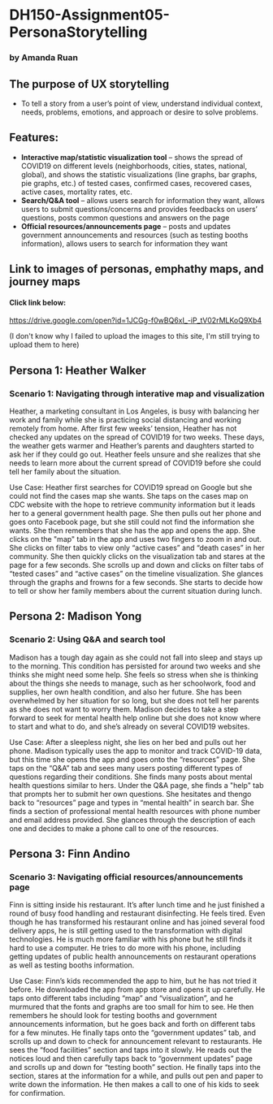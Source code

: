 # DH150-Assignment05-PersonaStorytelling
### by Amanda Ruan

## The purpose of UX storytelling 
- To tell a story from a user’s point of view, understand individual context, needs, problems, emotions, and approach or desire to solve problems.

## Features:
-	__Interactive map/statistic visualization tool__ – shows the spread of COVID19 on different levels (neighborhoods, cities, states, national, global), and shows the statistic visualizations (line graphs, bar graphs, pie graphs, etc.) of tested cases, confirmed cases, recovered cases, active cases, mortality rates, etc.
-	__Search/Q&A tool__ – allows users search for information they want, allows users to submit questions/concerns and provides feedbacks on users’ questions, posts common questions and answers on the page
-	__Official resources/announcements page__ – posts and updates government announcements and resources (such as testing booths information), allows users to search for information they want

## Link to images of personas, emphathy maps, and journey maps

#### Click link below:
https://drive.google.com/open?id=1JCGg-f0wBQ6xI_-iP_tV02rMLKoQ9Xb4

(I don't know why I failed to upload the images to this site, I'm still trying to upload them to here)

## Persona 1: Heather Walker

### Scenario 1: Navigating through interative map and visualization
Heather, a marketing consultant in Los Angeles, is busy with balancing her work and family while she is practicing social distancing and working remotely from home. After first few weeks’ tension, Heather has not checked any updates on the spread of COVID19 for two weeks. These days, the weather gets warmer and Heather’s parents and daughters started to ask her if they could go out. Heather feels unsure and she realizes that she needs to learn more about the current spread of COVID19 before she could tell her family about the situation. 

Use Case: Heather first searches for COVID19 spread on Google but she could not find the cases map she wants. She taps on the cases map on CDC website with the hope to retrieve community information but it leads her to a general government health page. She then pulls out her phone and goes onto Facebook page, but she still could not find the information she wants. She then remembers that she has the app and opens the app. She clicks on the "map" tab in the app and uses two fingers to zoom in and out. She clicks on filter tabs to view only “active cases” and “death cases” in her community. She then quickly clicks on the visualization tab and stares at the page for a few seconds. She scrolls up and down and clicks on filter tabs of “tested cases” and “active cases” on the timeline visualization. She glances through the graphs and frowns for a few seconds. She starts to decide how to tell or show her family members about the current situation during lunch. 

## Persona 2: Madison Yong

### Scenario 2: Using Q&A and search tool
Madison has a tough day again as she could not fall into sleep and stays up to the morning. This condition has persisted for around two weeks and she thinks she might need some help. She feels so stress when she is thinking about the things she needs to manage, such as her schoolwork, food and supplies, her own health condition, and also her future. She has been overwhelmed by her situation for so long, but she does not tell her parents as she does not want to worry them. Madison decides to take a step forward to seek for mental health help online but she does not know where to start and what to do, and she’s already on several COVID19 websites.

Use Case: After a sleepless night, she lies on her bed and pulls out her phone. Madison typically uses the app to monitor and track COVID-19 data, but this time she opens the app and goes onto the “resources” page. She taps on the “Q&A” tab and sees many users posting different types of questions regarding their conditions. She finds many posts about mental health questions similar to hers. Under the Q&A page, she finds a "help" tab that prompts her to submit her own questions. She hesitates and thengo back to “resources” page and types in “mental health” in search bar. She finds a section of professional mental health resources with phone number and email address provided. She glances through the description of each one and decides to make a phone call to one of the resources.
	


## Persona 3: Finn Andino

### Scenario 3: Navigating official resources/announcements page
Finn is sitting inside his restaurant. It’s after lunch time and he just finished a round of busy food handling and restaurant disinfecting. He feels tired. Even though he has transformed his restaurant online and has joined several food delivery apps, he is still getting used to the transformation with digital technologies. He is much more familiar with his phone but he still finds it hard to use a computer. He tries to do more with his phone, including getting updates of public health announcements on restaurant operations as well as testing booths information. 

Use Case: Finn’s kids recommended the app to him, but he has not tried it before. He downloaded the app from app store and opens it up carefully. He taps onto different tabs including “map” and “visualization”, and he murmured that the fonts and graphs are too small for him to see. He then remembers he should look for testing booths and government announcements information, but he goes back and forth on different tabs for a few minutes. He finally taps onto the “government updates” tab, and scrolls up and down to check for announcement relevant to restaurants. He sees the “food facilities” section and taps into it slowly. He reads out the notices loud and then carefully taps back to “government updates” page and scrolls up and down for “testing booth” section. He finally taps into the section, stares at the information for a while, and pulls out pen and paper to write down the information. He then makes a call to one of his kids to seek for confirmation. 
